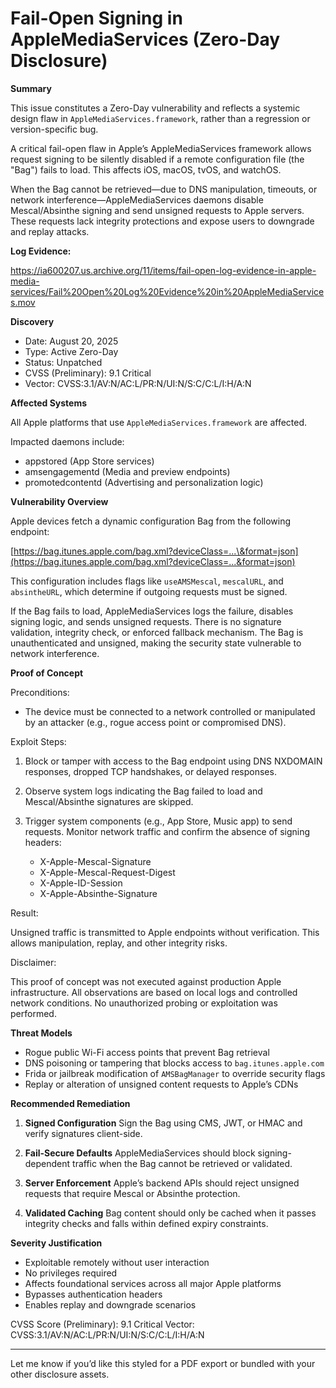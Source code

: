 # Fail-Open Signing in AppleMediaServices (Zero-Day Disclosure)

**Summary**

This issue constitutes a Zero-Day vulnerability and reflects a systemic design flaw in `AppleMediaServices.framework`, rather than a regression or version-specific bug.

A critical fail-open flaw in Apple’s AppleMediaServices framework allows request signing to be silently disabled if a remote configuration file (the "Bag") fails to load. This affects iOS, macOS, tvOS, and watchOS.

When the Bag cannot be retrieved—due to DNS manipulation, timeouts, or network interference—AppleMediaServices daemons disable Mescal/Absinthe signing and send unsigned requests to Apple servers. These requests lack integrity protections and expose users to downgrade and replay attacks.

**Log Evidence:**

https://ia600207.us.archive.org/11/items/fail-open-log-evidence-in-apple-media-services/Fail%20Open%20Log%20Evidence%20in%20AppleMediaServices.mov


**Discovery**

* Date: August 20, 2025
* Type: Active Zero-Day
* Status: Unpatched
* CVSS (Preliminary): 9.1 Critical
* Vector: CVSS:3.1/AV\:N/AC\:L/PR\:N/UI\:N/S\:C/C\:L/I\:H/A\:N

**Affected Systems**

All Apple platforms that use `AppleMediaServices.framework` are affected.


Impacted daemons include:

* appstored (App Store services)
* amsengagementd (Media and preview endpoints)
* promotedcontentd (Advertising and personalization logic)

**Vulnerability Overview**

Apple devices fetch a dynamic configuration Bag from the following endpoint:

[https://bag.itunes.apple.com/bag.xml?deviceClass=...\&format=json](https://bag.itunes.apple.com/bag.xml?deviceClass=...&format=json)

This configuration includes flags like `useAMSMescal`, `mescalURL`, and `absintheURL`, which determine if outgoing requests must be signed.

If the Bag fails to load, AppleMediaServices logs the failure, disables signing logic, and sends unsigned requests. There is no signature validation, integrity check, or enforced fallback mechanism. The Bag is unauthenticated and unsigned, making the security state vulnerable to network interference.

**Proof of Concept**

Preconditions:

* The device must be connected to a network controlled or manipulated by an attacker (e.g., rogue access point or compromised DNS).

Exploit Steps:

1. Block or tamper with access to the Bag endpoint using DNS NXDOMAIN responses, dropped TCP handshakes, or delayed responses.
2. Observe system logs indicating the Bag failed to load and Mescal/Absinthe signatures are skipped.
3. Trigger system components (e.g., App Store, Music app) to send requests. Monitor network traffic and confirm the absence of signing headers:

   * X-Apple-Mescal-Signature
   * X-Apple-Mescal-Request-Digest
   * X-Apple-ID-Session
   * X-Apple-Absinthe-Signature

Result:

Unsigned traffic is transmitted to Apple endpoints without verification. This allows manipulation, replay, and other integrity risks.


Disclaimer:

This proof of concept was not executed against production Apple infrastructure. All observations are based on local logs and controlled network conditions. No unauthorized probing or exploitation was performed.

**Threat Models**

* Rogue public Wi-Fi access points that prevent Bag retrieval
* DNS poisoning or tampering that blocks access to `bag.itunes.apple.com`
* Frida or jailbreak modification of `AMSBagManager` to override security flags
* Replay or alteration of unsigned content requests to Apple’s CDNs

**Recommended Remediation**

1. **Signed Configuration**
   Sign the Bag using CMS, JWT, or HMAC and verify signatures client-side.

2. **Fail-Secure Defaults**
   AppleMediaServices should block signing-dependent traffic when the Bag cannot be retrieved or validated.

3. **Server Enforcement**
   Apple’s backend APIs should reject unsigned requests that require Mescal or Absinthe protection.

4. **Validated Caching**
   Bag content should only be cached when it passes integrity checks and falls within defined expiry constraints.

**Severity Justification**

* Exploitable remotely without user interaction
* No privileges required
* Affects foundational services across all major Apple platforms
* Bypasses authentication headers
* Enables replay and downgrade scenarios

CVSS Score (Preliminary): 9.1 Critical
Vector: CVSS:3.1/AV\:N/AC\:L/PR\:N/UI\:N/S\:C/C\:L/I\:H/A\:N

---

Let me know if you’d like this styled for a PDF export or bundled with your other disclosure assets.

